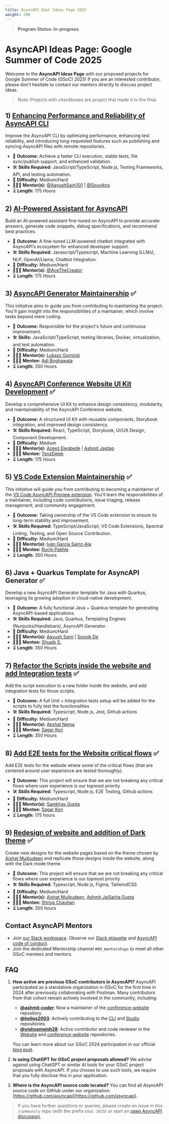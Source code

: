 ```yaml
---
title: AsyncAPI GSoC Ideas Page 2025
weight: 190
---
```


> **Program Status: In-progress**

# AsyncAPI Ideas Page: Google Summer of Code 2025

Welcome to the **AsyncAPI Ideas Page** with our proposed projects for Google Summer of Code (GSoC) 2025! If you are an interested contributor, please don't hesitate to contact our mentors directly to discuss project ideas.

> Note: Projects with checkboxes are project that made it to the final.

## 1) [Enhancing Performance and Reliability of AsyncAPI CLI](https://github.com/asyncapi/cli/issues/1657)
Improve the AsyncAPI CLI by optimizing performance, enhancing test reliability, and introducing long-requested features such as publishing and syncing AsyncAPI files with remote repositories.

- 🎯 **Outcome:** Achieve a faster CLI execution, stable tests, file sync/publish support, and enhanced validation.
- 🛠️ **Skills Required:** JavaScript/TypeScript, Node.js, Testing Frameworks, API, and testing automation.
- 🧩 **Difficulty:** Medium/Hard
- 👩🏿‍🏫 **Mentor(s):** [@AayushSaini101](https://github.com/AayushSaini101) | [@Souvikns](https://github.com/Souvikns) 
- ⏳ **Length:** 175 Hours

## 2) [AI-Powered Assistant for AsyncAPI](https://github.com/asyncapi/chatbot/issues/109)
Build an AI-powered assistant fine-tuned on AsyncAPI to provide accurate answers, generate code snippets, debug specifications, and recommend best practices.

- 🎯 **Outcome:** A fine-tuned LLM-powered chatbot integrated with AsyncAPI’s ecosystem for enhanced developer support.
- 🛠️ **Skills Required:** Javascript/Typescript, Machine Learning (LLMs), NLP, OpenAI/Llama, Chatbot Integration.
- 🧩 **Difficulty:** Medium/Hard
- 👩🏿‍🏫 **Mentor(s):** [@AceTheCreator](https://github.com/AceTheCreator)
- ⏳ **Length:** 175 Hours

## 3) [AsyncAPI Generator Maintainership](https://github.com/asyncapi/generator/issues/1360) ✅
This initiative aims to guide you from contributing to maintaining the project. You'll gain insight into the responsibilities of a maintainer, which involve tasks beyond mere coding.

- 🎯 **Outcome:** Responsible for the project's future and continuous improvement.
- 🛠️ **Skills:** JavaScript/TypeScript, testing libraries, Docker, virtualization, and test automation.
- 🧩 **Difficulty:** Medium/Hard
- 👩🏿‍🏫 **Mentor(s):** [Lukasz Gornicki](https://github.com/derberg)
- 👩🏿‍🏫 **Mentee:** [Adi Boghawala](https://github.com/Adi-204)
- ⏳ **Length:** 350 Hours

## 4) [AsyncAPI Conference Website UI Kit Development](https://github.com/asyncapi/conference-website/issues/551) ✅
Develop a comprehensive UI Kit to enhance design consistency, modularity, and maintainability of the AsyncAPI Conference website.

- 🎯 **Outcome:** A structured UI Kit with reusable components, Storybook integration, and improved design consistency.
- 🛠️ **Skills Required:** React, TypeScript, Storybook, UI/UX Design, Component Development.
- 🧩 **Difficulty:** Medium
- 👩🏿‍🏫 **Mentor(s):** [Azeez Elegbede](https://github.com/AceTheCreator) | [Ashmit Jagtap](https://github.com/ashmit-coder)
- 👩🏿‍🏫 **Mentee:** [TenzDelek](https://github.com/TenzDelek)
- ⏳ **Length:** 175 Hours

## 5) [VS Code Extension Maintainership](https://github.com/asyncapi/vs-asyncapi-preview/issues/253) ✅
This initiative will guide you from contributing to becoming a maintainer of the [VS Code AsyncAPI Preview extension](https://github.com/asyncapi/vs-asyncapi-preview). You'll learn the responsibilities of a maintainer, including code contributions, issue triaging, release management, and community engagement.

- 🎯 **Outcome:** Taking ownership of the VS Code extension to ensure its long-term stability and improvement.
- 🛠️ **Skills Required:** TypeScript/JavaScript, VS Code Extensions, Spectral Linting, Testing, and Open Source Contribution.
- 🧩 **Difficulty:** Medium/Hard
- 👩🏿‍🏫 **Mentor(s):** [Iván García Sainz-Aja](https://github.com/ivangsa)
- 👩🏿‍🏫 **Mentee:** [Ruchi Pakhle](https://github.com/Ruchip16)
- ⏳ **Length:** 350 Hours

## 6) Java + Quarkus Template for AsyncAPI Generator ✅
Develop a new AsyncAPI Generator template for Java with Quarkus, leveraging its growing adoption in cloud-native development.

- 🎯 **Outcome:** A fully functional Java + Quarkus template for generating AsyncAPI-based applications.
- 🛠️ **Skills Required:** Java, Quarkus, Templating Engines (Nunjucks/Handlebars), AsyncAPI Generator.
- 🧩 **Difficulty:** Medium/Hard
- 👩🏿‍🏫 **Mentor(s):** [Aayush Saini](https://github.com/AayushSaini101) | [Souvik De](https://github.com/Souvikns)
- 👩🏿‍🏫 **Mentee:** [Shuaib S.](https://github.com/ssala034)
- ⏳ **Length:** 350 Hours

## 7) [Refactor the Scripts inside the website and add Integration tests](https://github.com/asyncapi/website/issues/3670) ✅
Add the script execution to a new folder inside the website, and add integration tests for those scripts.

- 🎯 **Outcome:** A full Unit + Integration tests setup will be added for the scripts to fully test the functionalities
- 🛠️ **Skills Required:** Typescript, Node js, Jest, Github actions
- 🧩 **Difficulty:** Medium/Hard
- 👩🏿‍🏫 **Mentor(s):** [Akshat Nema](https://github.com/akshatnema)
- 👩🏿‍🏫 **Mentee:** [Sagar Kori](https://github.com/sagarkori143)
- ⏳ **Length:** 350 Hours

## 8) [Add E2E tests for the Website critical flows](https://github.com/asyncapi/website/issues/3671) ✅
Add E2E tests for the website where some of the critical flows (that are centered around user experience are tested thoroughly).

- 🎯 **Outcome:** This project will ensure that we are not breaking any critical flows where user experience is our topmost priority
- 🛠️ **Skills Required:** Typescript, Node js, E2E Testing, Github actions
- 🧩 **Difficulty:** Medium/Hard
- 👩🏿‍🏫 **Mentor(s):** [Sambhav Gupta](https://github.com/sambhavgupta0705)
- 👩🏿‍🏫 **Mentee:** [Sagar Kori](https://github.com/sagarkori143)
- ⏳ **Length:** 175 hours

## 9) [Redesign of website and addition of Dark theme](https://github.com/asyncapi/website/issues/3669) ✅
Create new designs for the website pages based on the theme chosen by [Aishat Muibudeen](https://github.com/Mayaleeeee) and replicate those designs inside the website, along with the Dark mode theme.

- 🎯 **Outcome:** This project will ensure that we are not breaking any critical flows where user experience is our topmost priority
- 🛠️ **Skills Required:** Typescript, Node js, Figma, TailwindCSS
- 🧩 **Difficulty:** Medium/Hard
- 👩🏿‍🏫 **Mentor(s):** [Aishat Muibudeen](https://github.com/Mayaleeeee), [Ashmit JaiSarita Gupta](https://github.com/devilkiller-ag)
- 👩🏿‍🏫 **Mentee:** [Shriya Chauhan](https://github.com/Shriya-Chauhan)
- ⏳ **Length:** 350 hours

## Contact AsyncAPI Mentors
- Join [our Slack workspace](https://www.asyncapi.com/slack-invite).  Observe our [Slack etiquette](../060-meetings-and-communication/slack-etiquette) and [AsyncAPI code of conduct](https://github.com/asyncapi/.github/blob/master/CODE_OF_CONDUCT.md).
- Join the dedicated Mentorship channel `#09_mentorships` to meet all other GSoC mentees and mentors.

## FAQ

1. **How active are previous GSoC contributors in AsyncAPI?** AsyncAPI participated as a standalone organization in GSoC for the first time in 2024 after previously collaborating with Postman. Many contributors from that cohort remain actively involved in the community, including:

   - **[@ashmit-coder](https://github.com/ashmit-coder)**: Now a maintainer of the [conference-website](https://github.com/asyncapi/conference-website) repository.
   - **[@helios2003](https://github.com/helios2003)**: Actively contributing to the [CLI](https://github.com/asyncapi/cli) and [Studio](https://github.com/asyncapi/studio) repositories.
   - **[@vishvamsinh28](https://github.com/vishvamsinh28)**: Active contributor and code reviewer in the [Website](https://github.com/asyncapi/website) and [conference-website](https://github.com/asyncapi/conference-website) repositories.

   You can learn more about our GSoC 2024 participation in our official [blog post](https://www.asyncapi.com/blog/2024-gsoc-wrap).



2. **Is using ChatGPT for GSoC project proposals allowed?**
  We advise against using ChatGPT or similar AI tools for your GSoC project proposals with AsyncAPI. If you choose to use such tools, we require that you fully disclose this in your application.

3. **Where is the AsyncAPI source code located?**
   You can find all AsyncAPI source code on GitHub under our organization: [https://github.com/asyncapi](https://github.com/asyncapi).

>If you have further questions or queries, please create an issue in this `/community` repo (with the prefix `GSoC 2025`) or start an [open AsyncAPI discussion](https://github.com/orgs/asyncapi/discussions).

